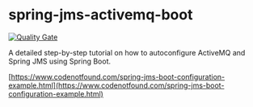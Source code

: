 # spring-jms-activemq-boot

[![Quality Gate](https://sonarqube.com/api/badges/gate?key=com.codenotfound:spring-jms-activemq-boot)](https://sonarqube.com/dashboard/index/com.codenotfound:spring-jms-activemq-boot)

A detailed step-by-step tutorial on how to autoconfigure ActiveMQ and Spring JMS using Spring Boot.

[https://www.codenotfound.com/spring-jms-boot-configuration-example.html](https://www.codenotfound.com/spring-jms-boot-configuration-example.html)
